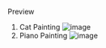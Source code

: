 Preview

1. Cat Painting
   ![image](https://github.com/user-attachments/assets/fb847504-7f0d-436e-bf5c-aa93522023de)
2. Piano Painting
   ![image](https://github.com/user-attachments/assets/a3a031d7-50fb-490b-860a-0d242e3cfe3d)

